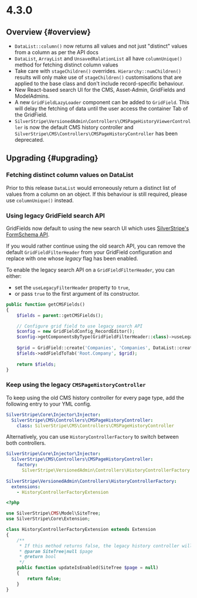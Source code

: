 # 4.3.0

## Overview {#overview}

 - `DataList::column()` now returns all values and not just "distinct" values from a column as per the API docs
 - `DataList`, `ArrayList` and `UnsavedRalationList` all have `columnUnique()` method for fetching distinct column values
 - Take care with `stageChildren()` overrides. `Hierarchy::numChildren() ` results will only make use of `stageChildren()` customisations that are applied to the base class and don't include record-specific behaviour.
 - New React-based search UI for the CMS, Asset-Admin, GridFields and ModelAdmins.
 - A new `GridFieldLazyLoader` component can be added to `GridField`. This will delay the fetching of data until the user access the container Tab of the GridField.
 - `SilverStripe\VersionedAdmin\Controllers\CMSPageHistoryViewerController` is now the default CMS history controller and `SilverStripe\CMS\Controllers\CMSPageHistoryController` has been deprecated.

## Upgrading {#upgrading}

### Fetching distinct column values on DataList

Prior to this release `DataList` would erroneously return a distinct list of values from a column on an object.
If this behaviour is still required, please use `columnUnique()` instead.

### Using legacy GridField search API

GridFields now default to using the new search UI which uses [SilverStripe's FormSchema API](api:SilverStripe\Forms\Schema\FormSchema).

If you would rather continue using the old search API, you can remove the default `GridFieldFilterHeader` from your GridField configuration and replace with one whose _legacy_ flag has been enabled. 

To enable the legacy search API on a `GridFieldFilterHeader`, you can either:
* set the `useLegacyFilterHeader` property to `true`,
* or pass `true` to the first argument of its constructor.

```php
public function getCMSFields()
{
    $fields = parent::getCMSFields();

    // Configure grid field to use legacy search API
    $config = new GridFieldConfig_RecordEditor();
    $config->getComponentsByType(GridFieldFilterHeader::class)->useLegacyFilterHeader = true;
    
    $grid = GridField::create('Companies', 'Companies', DataList::create(Company::class), $config);
    $fields->addFieldToTab('Root.Company', $grid);
    
    return $fields;
}

```

### Keep using the legacy `CMSPageHistoryController`

To keep using the old CMS history controller for every page type, add the following entry to your YML config.

```yml
SilverStripe\Core\Injector\Injector:
  SilverStripe\CMS\Controllers\CMSPageHistoryController:
    class: SilverStripe\CMS\Controllers\CMSPageHistoryController
```

Alternatively, you can use `HistoryControllerFactory` to switch between both controllers.

```yml
SilverStripe\Core\Injector\Injector:
  SilverStripe\CMS\Controllers\CMSPageHistoryController:
    factory:
      SilverStripe\VersionedAdmin\Controllers\HistoryControllerFactory
      
SilverStripe\VersionedAdmin\Controllers\HistoryControllerFactory:
  extensions:
    - HistoryControllerFactoryExtension
```

```php
<?php

use SilverStripe\CMS\Model\SiteTree;
use SilverStripe\Core\Extension;

class HistoryControllerFactoryExtension extends Extension
{
    /**
     * If this method returns false, the legacy history controller will be used. 
     * @param SiteTree|null $page
     * @return bool
     */
    public function updateIsEnabled(SiteTree $page = null)
    {
        return false;
    }
}

```

